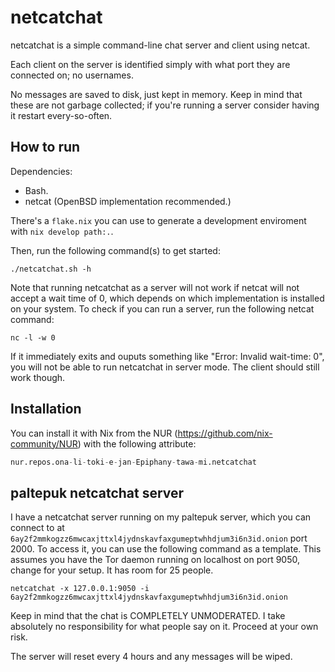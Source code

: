 # netcatchat

netcatchat is a simple command-line chat server and client using netcat.

Each client on the server is identified simply with what port they are connected
on; no usernames.

No messages are saved to disk, just kept in memory. Keep in mind that these are
not garbage collected; if you're running a server consider having it restart
every-so-often.

## How to run

Dependencies:

- Bash.
- netcat (OpenBSD implementation recommended.)

There's a `flake.nix` you can use to generate a development enviroment with
`nix develop path:.`.

Then, run the following command(s) to get started:

```
./netcatchat.sh -h
```

Note that running netcatchat as a server will not work if netcat will not accept
a wait time of 0, which depends on which implementation is installed on your
system. To check if you can run a server, run the following netcat command:

```console
nc -l -w 0
```

If it immediately exits and ouputs something like "Error: Invalid wait-time: 0",
you will not be able to run netcatchat in server mode. The client should still
work though.

## Installation

You can install it with Nix from the NUR (https://github.com/nix-community/NUR)
with the following attribute:

```nix
nur.repos.ona-li-toki-e-jan-Epiphany-tawa-mi.netcatchat
```

## paltepuk netcatchat server

I have a netcatchat server running on my paltepuk server, which you can connect
to at `6ay2f2mmkogzz6mwcaxjttxl4jydnskavfaxgumeptwhhdjum3i6n3id.onion` port
2000. To access it, you can use the following command as a template. This
assumes you have the Tor daemon running on localhost on port 9050, change for
your setup. It has room for 25 people.

```
netcatchat -x 127.0.0.1:9050 -i 6ay2f2mmkogzz6mwcaxjttxl4jydnskavfaxgumeptwhhdjum3i6n3id.onion
```

Keep in mind that the chat is COMPLETELY UNMODERATED. I take
absolutely no responsibility for what people say on it. Proceed at your own
risk.

The server will reset every 4 hours and any messages will be wiped.
